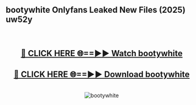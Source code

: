 <h2>bootywhite Onlyfans Leaked New Files (2025) uw52y</h2>
<br>
<div align="center">
<h2><a href="https://mediafiles.top/bootywhite&ref=git" rel="nofollow">🔴 CLICK HERE 🌐==►► Watch bootywhite</a></h2>
<h2><a href="https://mediafiles.top/bootywhite&ref=git" rel="nofollow">🔴 CLICK HERE 🌐==►► Download bootywhite</a></h2>
<br>
<a href="https://mediafiles.top/bootywhite&ref=git" rel="nofollow" data-target="animated-image.originalLink"><img src="https://i.ibb.co.com/xMMVF88/686577567.gif" alt="bootywhite" style="max-width: 100%; display: inline-block;" data-target="animated-image.originalImage"></a>
</div>
<br>
<br>